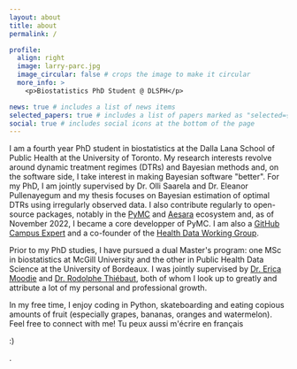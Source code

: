 ```yaml
---
layout: about
title: about
permalink: /

profile:
  align: right
  image: larry-parc.jpg
  image_circular: false # crops the image to make it circular
  more_info: >
    <p>Biostatistics PhD Student @ DLSPH</p>

news: true # includes a list of news items
selected_papers: true # includes a list of papers marked as "selected={true}"
social: true # includes social icons at the bottom of the page
---
```


I am a fourth year PhD student in biostatistics at the Dalla Lana School of Public Health at the University of Toronto. My research interests revolve around dynamic treatment regimes (DTRs) and Bayesian methods and, on the software side, I take interest in making Bayesian software "better". For my PhD, I am jointly supervised by Dr. Olli Saarela and Dr. Eleanor Pullenayegum and my thesis focuses on Bayesian estimation of optimal DTRs using irregularly observed data. I also contribute regularly to open-source packages, notably in the [PyMC](https://docs.pymc.io/en/stable/) and [Aesara](https://github.com/aesara-devs/) ecosystem and, as of November 2022, I became a core developper of PyMC. I am also a [GitHub Campus Expert](https://githubcampus.expert/larryshamalama/) and a co-founder of the [Health Data Working Group](https://health-data-working-group.github.io/).

Prior to my PhD studies, I have pursued a dual Master's program: one MSc in biostatistics at McGill University and the other in Public Health Data Science at the University of Bordeaux. I was jointly supervised by [Dr. Erica Moodie](https://www.ericamoodie.com/) and [Dr. Rodolphe Thiébaut](https://www.bordeaux-population-health.center/profile/rodolphe-thiebaut/), both of whom I look up to greatly and attribute a lot of my personal and professional growth.

In my free time, I enjoy coding in Python, skateboarding and eating copious amounts of fruit (especially grapes, bananas, oranges and watermelon). Feel free to connect with me! Tu peux aussi m'écrire en français <p>:)</p>.
